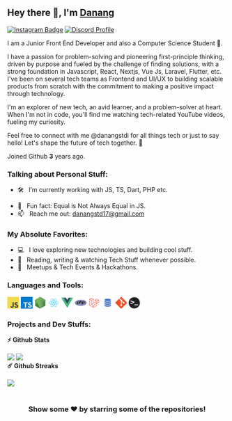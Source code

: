 ## Hey there 👋, I'm [Danang](https://github.com/danangstdi/)

[![Instagram Badge](https://img.shields.io/badge/-Instagram-e4405f?style=flat-square&logo=Instagram&logoColor=white)](https://instagram.com/danangstd_/)
[![Discord Profile](https://img.shields.io/badge/Discord%20Profile-7289DA?style=flat&logo=discord&logoColor=white)](https://discord.com/users/1041557882514194553)

<!-- ### Glad to see you here! &nbsp; ![](https://visitor-badge.glitch.me/badge?page_id=iampavangandhi.iampavangandhi&style=flat-square&color=0088cc) -->

I am a Junior Front End Developer and also a Computer Science Student 🚀.

I have a passion for problem-solving and pioneering first-principle thinking, driven by purpose and fueled by the challenge of finding solutions, with a strong foundation in Javascript, React, Nextjs, Vue Js, Laravel, Flutter, etc. I've been on several tech teams as Frontend and UI/UX to building scalable products from scratch with the commitment to making a positive impact through technology.

I'm an explorer of new tech, an avid learner, and a problem-solver at heart. When I'm not in code, you'll find me watching tech-related YouTube videos, fueling my curiosity.

Feel free to connect with me @danangstdi for all things tech or just to say hello! Let's shape the future of tech together. 🌟

Joined Github **3** years ago.

<!-- Since then I pushed **3175**+ commits, opened **229**+ issues, submitted **474**+ pull requests, created **20**+ gists and contributed to **5**+ public repositories. -->

<!-- Like My Work?

<a href="https://www.buymeacoffee.com/iampavangandhi" target="_blank"><img src="https://cdn.buymeacoffee.com/buttons/v2/default-yellow.png" alt="Buy Me A Coffee" height="60px" width="217px" ></a>

<img align="right" height="250" width="375" alt="" src="https://raw.githubusercontent.com/iampavangandhi/iampavangandhi/master/gifs/coder.gif" /> -->

### Talking about Personal Stuff:

- 🛠 &nbsp; I’m currently working with JS, TS, Dart, PHP etc.
<!-- - 🚀 &nbsp; I’m currently exploring ML, Gen AI, LLMs, etc. -->
<!-- - 💬 &nbsp; Ask me anything [here](https://github.com/danangstdi/danangstdi/issues/2)! I am happy to help. -->
- 👾 &nbsp; Fun fact: Equal is Not Always Equal in JS.
- 📫 &nbsp; Reach me out: danangstd17@gmail.com

### My Absolute Favorites:

- 💻 &nbsp; I love exploring new technologies and building cool stuff.
- 📰 &nbsp; Reading, writing & watching Tech Stuff whenever possible.
- 🍕 &nbsp; Meetups & Tech Events & Hackathons.

### Languages and Tools:

<code><img height="27" src="https://raw.githubusercontent.com/github/explore/80688e429a7d4ef2fca1e82350fe8e3517d3494d/topics/javascript/javascript.png" alt="javascript"></code>
<code><img height="27" src="https://raw.githubusercontent.com/github/explore/80688e429a7d4ef2fca1e82350fe8e3517d3494d/topics/typescript/typescript.png" alt="typescript"></code>
<code><img height="27" src="https://raw.githubusercontent.com/github/explore/80688e429a7d4ef2fca1e82350fe8e3517d3494d/topics/nodejs/nodejs.png" alt="nodejs"></code>
<code><img height="27" src="https://raw.githubusercontent.com/github/explore/80688e429a7d4ef2fca1e82350fe8e3517d3494d/topics/react/react.png" alt="react"></code>
<code><img height="27" src="https://raw.githubusercontent.com/github/explore/80688e429a7d4ef2fca1e82350fe8e3517d3494d/topics/vue/vue.png" alt="vue"></code>
<code><img height="27" src="https://raw.githubusercontent.com/github/explore/80688e429a7d4ef2fca1e82350fe8e3517d3494d/topics/php/php.png" alt="php"></code>
<code><img height="27" src="https://raw.githubusercontent.com/github/explore/80688e429a7d4ef2fca1e82350fe8e3517d3494d/topics/laravel/laravel.png" alt="laravel"></code>
<code><img height="27" src="https://raw.githubusercontent.com/github/explore/80688e429a7d4ef2fca1e82350fe8e3517d3494d/topics/sql/sql.png" alt="sql"></code>
<code><img height="27" src="https://raw.githubusercontent.com/devicons/devicon/master/icons/git/git-original.svg" alt="git"></code>
<code><img height="27" src="https://raw.githubusercontent.com/github/explore/80688e429a7d4ef2fca1e82350fe8e3517d3494d/topics/terminal/terminal.png" alt="terminal"></code>

### Projects and Dev Stuffs:

<!-- <details> -->
  <summary><b>⚡ Github Stats</b></summary>

  <br />
  <img height="180em" src="https://github-readme-stats.vercel.app/api?username=danangstdi&show_icons=true&hide_border=true&&count_private=true&include_all_commits=true" />
  <img height="180em" src="https://github-readme-stats.vercel.app/api/top-langs/?username=danangstdi&exclude_repo=KNN-Image-Classification&show_icons=true&hide_border=true&layout=compact&langs_count=8"/>
<!-- </details> -->

<!-- <details> -->
  <summary><b>☄️ Github Streaks</b></summary>

  <br />
  <img height="180em" src="https://github-readme-streak-stats.herokuapp.com/?user=danangstdi&hide_border=true" />
<!-- </details> -->

#

<div align="center">

### Show some ❤️ by starring some of the repositories!

</div>
